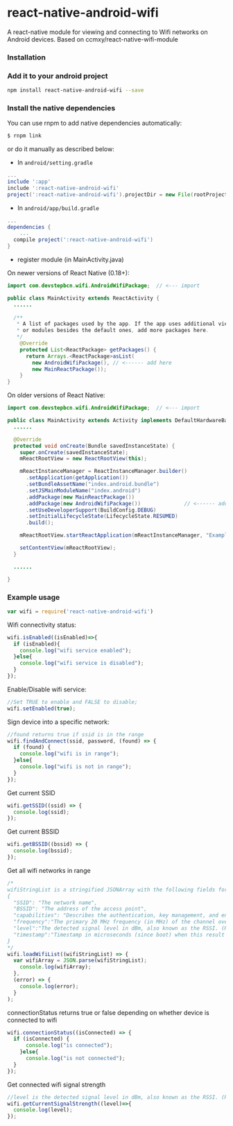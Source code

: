 # react-native-android-wifi

A react-native module for viewing and connecting to Wifi networks on Android devices. 
Based on ccmxy/react-native-wifi-module

### Installation

### Add it to your android project
```bash
npm install react-native-android-wifi --save
```

### Install the native dependencies
You can use rnpm to add native dependencies automatically:
```bash
$ rnpm link
```
or do it manually as described below:

* In `android/setting.gradle`
```gradle
...
include ':app'
include ':react-native-android-wifi'
project(':react-native-android-wifi').projectDir = new File(rootProject.projectDir, '../node_modules/react-native-android-wifi/android')
```

* In `android/app/build.gradle`

```gradle
...
dependencies {
    ...
  compile project(':react-native-android-wifi')
}
```

* register module (in MainActivity.java)

On newer versions of React Native (0.18+):

```java
import com.devstepbcn.wifi.AndroidWifiPackage;  // <--- import

public class MainActivity extends ReactActivity {
  ......
  
  /**
   * A list of packages used by the app. If the app uses additional views
   * or modules besides the default ones, add more packages here.
   */
    @Override
    protected List<ReactPackage> getPackages() {
      return Arrays.<ReactPackage>asList(
        new AndroidWifiPackage(), // <------ add here
        new MainReactPackage());
    }
}
```

On older versions of React Native:

```java
import com.devstepbcn.wifi.AndroidWifiPackage;  // <--- import

public class MainActivity extends Activity implements DefaultHardwareBackBtnHandler {
  ......

  @Override
  protected void onCreate(Bundle savedInstanceState) {
    super.onCreate(savedInstanceState);
    mReactRootView = new ReactRootView(this);

    mReactInstanceManager = ReactInstanceManager.builder()
      .setApplication(getApplication())
      .setBundleAssetName("index.android.bundle")
      .setJSMainModuleName("index.android")
      .addPackage(new MainReactPackage())
      .addPackage(new AndroidWifiPackage())              // <------ add here
      .setUseDeveloperSupport(BuildConfig.DEBUG)
      .setInitialLifecycleState(LifecycleState.RESUMED)
      .build();

    mReactRootView.startReactApplication(mReactInstanceManager, "ExampleRN", null);

    setContentView(mReactRootView);
  }

  ......

}
```

### Example usage

```javascript
var wifi = require('react-native-android-wifi')
```

Wifi connectivity status:
```javascript
wifi.isEnabled((isEnabled)=>{
  if (isEnabled){
    console.log("wifi service enabled");
  }else{
    console.log("wifi service is disabled");
  }
});
```

Enable/Disable wifi service:
```javascript
//Set TRUE to enable and FALSE to disable; 
wifi.setEnabled(true);
```

Sign device into a specific network:
```javascript
//found returns true if ssid is in the range
wifi.findAndConnect(ssid, password, (found) => {
  if (found) {
    console.log("wifi is in range");
  }else{
    console.log("wifi is not in range");
  }
});
```

Get current SSID
```javascript
wifi.getSSID((ssid) => {
  console.log(ssid);
});
```

Get current BSSID
```javascript
wifi.getBSSID((bssid) => {
  console.log(bssid);
});
```

Get all wifi networks in range
```javascript
/*
wifiStringList is a stringified JSONArray with the following fields for each scanned wifi
{
  "SSID": "The network name",
  "BSSID": "The address of the access point",
  "capabilities": "Describes the authentication, key management, and encryption schemes supported by the access point"
  "frequency":"The primary 20 MHz frequency (in MHz) of the channel over which the client is communicating with the access point",
  "level":"The detected signal level in dBm, also known as the RSSI. (Remember its a negative value)",
  "timestamp":"Timestamp in microseconds (since boot) when this result was last seen"
}
*/
wifi.loadWifiList((wifiStringList) => {
  var wifiArray = JSON.parse(wifiStringList);
    console.log(wifiArray);
  },
  (error) => {
    console.log(error);
  }
);
```

connectionStatus returns true or false depending on whether device is connected to wifi
```javascript
wifi.connectionStatus((isConnected) => {
  if (isConnected) {
      console.log("is connected");
    }else{
      console.log("is not connected");
  }
});
```

Get connected wifi signal strength
```javascript
//level is the detected signal level in dBm, also known as the RSSI. (Remember its a negative value)
wifi.getCurrentSignalStrength((level)=>{
  console.log(level);
});
```